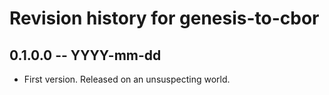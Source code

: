 # Revision history for genesis-to-cbor

## 0.1.0.0 -- YYYY-mm-dd

* First version. Released on an unsuspecting world.
